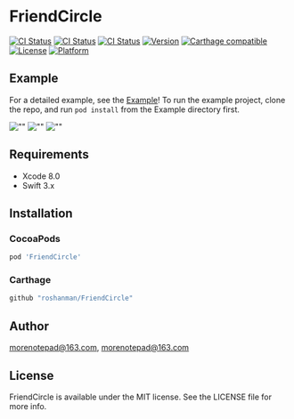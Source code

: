 # FriendCircle


[![CI Status](https://img.shields.io/travis/USER/REPO.svg)](https://swift.org/)
[![CI Status](https://img.shields.io/badge/Swift-3.1-orange.svg)](https://swift.org/)
[![CI Status](http://img.shields.io/travis/morenotepad@163.com/FriendCircle.svg?style=flat)](https://travis-ci.org/morenotepad@163.com/FriendCircle)
[![Version](https://img.shields.io/cocoapods/v/FriendCircle.svg?style=flat)](http://cocoapods.org/pods/FriendCircle)
[![Carthage compatible](https://img.shields.io/badge/Carthage-unCompatible-flat.svg)](https://github.com/Carthage/Carthage)
[![License](https://img.shields.io/cocoapods/l/FriendCircle.svg?style=flat)](http://cocoapods.org/pods/FriendCircle)
[![Platform](https://img.shields.io/cocoapods/p/FriendCircle.svg?style=flat)](http://cocoapods.org/pods/FriendCircle)

## Example

For a detailed example, see the [Example](https://github.com/roshanman/FriendCircle/tree/master/Example)!
To run the example project, clone the repo, and run `pod install` from the Example directory first.

![""](https://github.com/roshanman/FriendCircle/blob/master/ScreenShots/ScreenShot_1.png)
![""](https://github.com/roshanman/FriendCircle/blob/master/ScreenShots/ScreenShot_2.png)
![""](https://github.com/roshanman/FriendCircle/blob/master/ScreenShots/ScreenShot_3.png)

## Requirements

* Xcode 8.0
* Swift 3.x

## Installation

### CocoaPods

```ruby
pod 'FriendCircle'
```

### Carthage

```ruby
github "roshanman/FriendCircle"
```

## Author

morenotepad@163.com, morenotepad@163.com

## License

FriendCircle is available under the MIT license. See the LICENSE file for more info.

